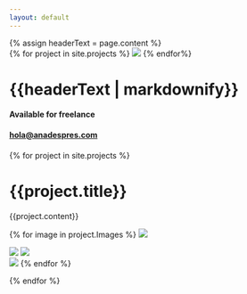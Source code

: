 ```yaml
---
layout: default
---
```


<div class="header-imager">
  {% assign headerText = page.content %}
  <div class="header-image-container">
    {% for project in site.projects %}
      <img src="{{project.['Cover Image']}}">
    {% endfor%}
  </div>
  <div class="header-text">
    <h1>{{headerText | markdownify}}</h1>
  </div>
  <div class="header-footer">
    <div class="flex">
      <div class="left">
        <h4>Available for freelance</h4>
      </div>
      <div class="right">
        <h4><a href="mailto:hola@anadespres.com">hola@anadespres.com</a><h4>
      </div>
    </div>
  </div>
</div>

{% for project in site.projects %}
  <h1 class="project-title">{{project.title}}</h1>
  <div class="project-description">
    {{project.content}}
  </div>

  {% for image in project.Images %}
    <img src="{{image.Fullwidth-image}}">
    <div class="flex left-right">
      <img src="{{image.Half-left-image}}">
      <img src="{{image.Half-right-image}}">
    </div>
    <img src="{{image.Image}}">
  {% endfor %}

{% endfor %}
